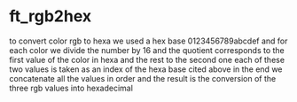 # ft_rgb2hex
to convert color rgb to hexa we used a hex base 0123456789abcdef and for each color we divide the number by 16 and the quotient corresponds to the first value of the color in hexa and the rest to the second one each of these two values is taken as an index of the hexa base cited above in the end we concatenate all the values in order and the result is the conversion of the three rgb values into hexadecimal
